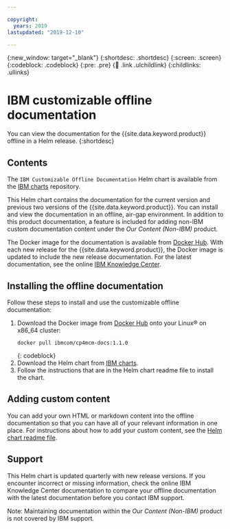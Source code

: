 ```yaml
---

copyright:
  years: 2019
lastupdated: "2019-12-10"

---
```


{:new_window: target="_blank"}
{:shortdesc: .shortdesc}
{:screen: .screen}
{:codeblock: .codeblock}
{:pre: .pre}
{:child: .link .ulchildlink}
{:childlinks: .ullinks}

# IBM customizable offline documentation

You can view the documentation for the {{site.data.keyword.product}} offline in a Helm release.
{:shortdesc}

## Contents

The `IBM Customizable Offline Documentation` Helm chart is available from the [IBM charts](https://github.com/IBM/charts/tree/master/stable) repository.

This Helm chart contains the documentation for the current version and previous two versions of the {{site.data.keyword.product}}. You can install and view the documentation in an offline, air-gap environment. In addition to this product documentation, a feature is included for adding non-IBM custom documentation content under the _Our Content (Non-IBM)_ product.

The Docker image for the documentation is available from [Docker Hub](https://hub.docker.com/r/ibmcom/cp4mcm-docs). With each new release for the {{site.data.keyword.product}}, the Docker image is updated to include the new release documentation. For the latest documentation, see the online [IBM Knowledge Center](https://www.ibm.com/support/knowledgecenter/SSFC4F/product_welcome_cloud_pak.html).

## Installing the offline documentation

Follow these steps to install and use the customizable offline documentation:

1. Download the Docker image from [Docker Hub](https://hub.docker.com/r/ibmcom/cp4mcm-docs) onto your Linux® on x86_64 cluster:
   ```
   docker pull ibmcom/cp4mcm-docs:1.1.0
   ```
   {: codeblock}
2. Download the Helm chart from [IBM charts](https://github.com/IBM/charts/tree/master/stable/ibm-offline-docs).
3. Follow the instructions that are in the Helm chart readme file to install the chart.

## Adding custom content

You can add your own HTML or markdown content into the offline documentation so that you can have all of your relevant information in one place. For instructions about how to add your custom content, see the [Helm chart readme file](https://github.com/IBM/charts/tree/master/stable/ibm-offline-docs/README.md#adding-custom-documentation-content).

## Support

This Helm chart is updated quarterly with new release versions. If you encounter incorrect or missing information, check the online IBM Knowledge Center documentation to compare your offline documentation with the latest documentation before you contact IBM support. 

Note: Maintaining documentation within the _Our Content (Non-IBM)_ product is not covered by IBM support.

